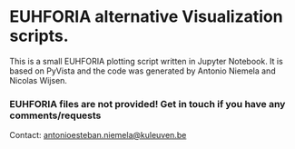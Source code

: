 # EUHFORIA alternative Visualization scripts.

This is a small EUHFORIA plotting script written in Jupyter Notebook. It is based on PyVista and the code was generated by Antonio Niemela and Nicolas Wijsen.

### EUHFORIA files are not provided! Get in touch if you have any comments/requests

Contact: antonioesteban.niemela@kuleuven.be
